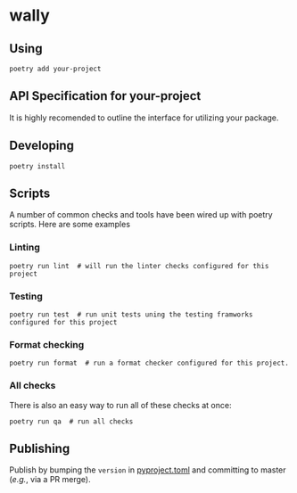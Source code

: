 # wally

## Using

```
poetry add your-project
```

## API Specification for your-project

It is highly recomended to outline the interface for utilizing your package.

## Developing

```
poetry install
```

## Scripts

A number of common checks and tools have been wired up with poetry scripts. Here are some examples

### Linting
```
poetry run lint  # will run the linter checks configured for this project
```

### Testing
```
poetry run test  # run unit tests uning the testing framworks configured for this project
```

### Format checking
```
poetry run format  # run a format checker configured for this project.
```

### All checks
There is also an easy way to run all of these checks at once:

```
poetry run qa  # run all checks
```

## Publishing

Publish by bumping the `version` in [pyproject.toml](pyproject.toml) and
committing to master (*e.g.*, via a PR merge).
